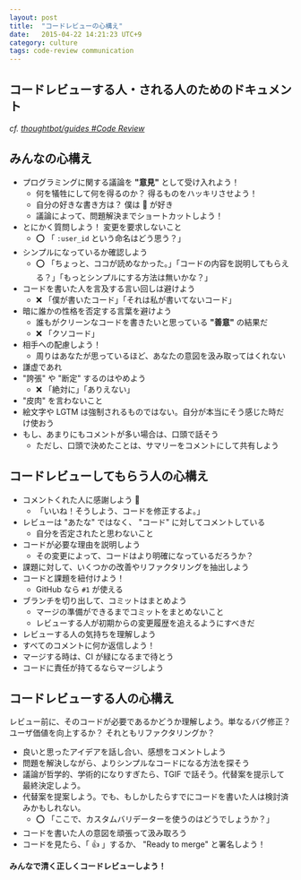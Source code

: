 ```yaml
---
layout: post
title:  "コードレビューの心構え"
date:   2015-04-22 14:21:23 UTC+9
category: culture
tags: code-review communication
---
```


## コードレビューする人・される人のためのドキュメント

_cf. [thoughtbot/guides #Code Review](https://github.com/thoughtbot/guides/tree/master/code-review)_

## みんなの心構え

- プログラミングに関する議論を __"意見"__ として受け入れよう！
    - 何を犠牲にして何を得るのか？ 得るものをハッキリさせよう！
    - 自分の好きな書き方は？ 僕は :flags: が好き
    - 議論によって、問題解決までショートカットしよう！
- とにかく質問しよう！ 変更を要求しないこと
    - :o: 「 `:user_id` という命名はどう思う？」
- シンプルになっているか確認しよう
    - :o: 「ちょっと、ココが読めなかった。」「コードの内容を説明してもらえる？」「もっとシンプルにする方法は無いかな？」
- コードを書いた人を言及する言い回しは避けよう
    - :x: 「僕が書いたコード」「それは私が書いてないコード」
- 暗に誰かの性格を否定する言葉を避けよう
    - 誰もがクリーンなコードを書きたいと思っている __"善意"__ の結果だ
    - :x: 「クソコード」
- 相手への配慮しよう！
    - 周りはあなたが思っているほど、あなたの意図を汲み取ってはくれない
- 謙虚であれ
- "誇張" や "断定" するのはやめよう
    - :x: 「絶対に」「ありえない」
- "皮肉" を言わないこと
- 絵文字や LGTM は強制されるものではない。自分が本当にそう感じた時だけ使おう
- もし、あまりにもコメントが多い場合は、口頭で話そう
    - ただし、口頭で決めたことは、サマリーをコメントにして共有しよう

## コードレビューしてもらう人の心構え

- コメントくれた人に感謝しよう :bow:
    - 「いいね！そうしよう、コードを修正するよ。」
- レビューは "あたな" ではなく、 "コード" に対してコメントしている
    - 自分を否定されたと思わないこと
- コードが必要な理由を説明しよう
    - その変更によって、コードはより明確になっているだろうか？
- 課題に対して、いくつかの改善やリファクタリングを抽出しよう
- コードと課題を紐付けよう！
    - GitHub なら `#1` が使える
- ブランチを切り出して、コミットはまとめよう
    - マージの準備ができるまでコミットをまとめないこと
    - レビューする人が初期からの変更履歴を追えるようにすべきだ
- レビューする人の気持ちを理解しよう
- すべてのコメントに何か返信しよう！
- マージする時は、CI が緑になるまで待とう
- コードに責任が持てるならマージしよう

## コードレビューする人の心構え

レビュー前に、そのコードが必要であるかどうか理解しよう。単なるバグ修正？ ユーザ価値を向上するか？ それともリファクタリングか？


- 良いと思ったアイデアを話し合い、感想をコメントしよう
- 問題を解決しながら、よりシンプルなコードになる方法を探そう
- 議論が哲学的、学術的になりすぎたら、TGIF で話そう。代替案を提示して最終決定しよう。
- 代替案を提案しよう。でも、もしかしたらすでにコードを書いた人は検討済みかもしれない。
    - :o: 「ここで、カスタムバリデーターを使うのはどうでしょうか？」
- コードを書いた人の意図を頑張って汲み取ろう
- コードを見たら、「 :+1: 」するか、 "Ready to merge" と署名しよう！

__みんなで清く正しくコードレビューしよう！__
